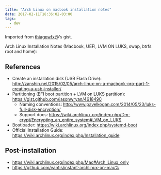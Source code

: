 ```yaml
---
title: "Arch Linux on macbook installation notes"
date: 2017-02-11T18:36:02-03:00
tags:
  - dev
---
```


Imported from [thiagowfx](https://gist.github.com/thiagowfx/)@'s gist.

Arch Linux Installation Notes (Macbook, UEFI, LVM ON LUKS, swap, btrfs root and home):

## References

* Create an installation disk (USB Flash Drive):
  http://zanshin.net/2015/02/05/arch-linux-on-a-macbook-pro-part-1-creating-a-usb-installer/
* Partitioning (EFI boot partition + LVM on LUKS partition):
  https://gist.github.com/jasonwryan/4618490
  * Naming conventions:
    http://www.pavelkogan.com/2014/05/23/luks-full-disk-encryption/
  * Support docs:
    https://wiki.archlinux.org/index.php/Dm-crypt/Encrypting_an_entire_system#LVM_on_LUKS
* Bootloader: https://wiki.archlinux.org/index.php/systemd-boot
* Official Installation Guide:
  https://wiki.archlinux.org/index.php/Installation_guide

## Post-installation

* https://wiki.archlinux.org/index.php/Mac#Arch_Linux_only
* https://github.com/yantis/instant-archlinux-on-mac%
